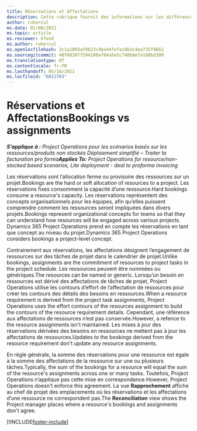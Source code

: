 ```yaml
---
title: Réservations et Affectations
description: Cette rubrique fournit des informations sur les différences entre les réservations de ressources et les affectations de ressources.
author: ruhercul
ms.date: 01/08/2021
ms.topic: article
ms.reviewer: kfend
ms.author: ruhercul
ms.openlocfilehash: 3c1a1003af0b23c4be44fefac0b3c4ea725f96b2
ms.sourcegitcommit: 40f68387f594180af64a5e5c748b6efa188bd300
ms.translationtype: HT
ms.contentlocale: fr-FR
ms.lasthandoff: 05/10/2021
ms.locfileid: "6012763"
---
```

# <a name="bookings-vs-assignments"></a><span data-ttu-id="5651f-103">Réservations et Affectations</span><span class="sxs-lookup"><span data-stu-id="5651f-103">Bookings vs assignments</span></span>

<span data-ttu-id="5651f-104">_**S’applique à :** Project Operations pour les scénarios basés sur les ressources/produits non stockés Déploiement simplifié – Traiter la facturation pro forma_</span><span class="sxs-lookup"><span data-stu-id="5651f-104">_**Applies To:** Project Operations for resource/non-stocked based scenarios, Lite deployment - deal to proforma invoicing_</span></span>

<span data-ttu-id="5651f-105">Les réservations sont l’allocation ferme ou provisoire des ressources sur un projet.</span><span class="sxs-lookup"><span data-stu-id="5651f-105">Bookings are the hard or soft allocation of resources to a project.</span></span> <span data-ttu-id="5651f-106">Les réservations fixes consomment la capacité d’une ressource.</span><span class="sxs-lookup"><span data-stu-id="5651f-106">Hard bookings consume a resource's capacity.</span></span> <span data-ttu-id="5651f-107">Les réservations représentent des concepts organisationnels pour les équipes, afin qu’elles puissent comprendre comment les ressources seront impliquées dans divers projets.</span><span class="sxs-lookup"><span data-stu-id="5651f-107">Bookings represent organizational concepts for teams so that they can understand how resources will be engaged across various projects.</span></span> <span data-ttu-id="5651f-108">Dynamics 365 Project Operations prend en compte les réservations en tant que concept au niveau du projet.</span><span class="sxs-lookup"><span data-stu-id="5651f-108">Dynamics 365 Project Operations considers bookings a project-level concept.</span></span> 

<span data-ttu-id="5651f-109">Contrairement aux réservations, les affectations désignent l’engagement de ressources sur des tâches de projet dans le calendrier de projet.</span><span class="sxs-lookup"><span data-stu-id="5651f-109">Unlike bookings, assignments are the commitment of resources to project tasks in the project schedule.</span></span> <span data-ttu-id="5651f-110">Les ressources peuvent être nommées ou génériques.</span><span class="sxs-lookup"><span data-stu-id="5651f-110">The resources can be named or generic.</span></span>  <span data-ttu-id="5651f-111">Lorsqu’un besoin en ressources est dérivé des affectations de tâches de projet, Project Operations utilise les contours d’effort de l’affectation de ressources pour créer les contours des détails des besoins en ressources.</span><span class="sxs-lookup"><span data-stu-id="5651f-111">When a resource requirement is derived from the project task assignments, Project Operations uses the effort contours of the resources assignment to build the contours of the resource requirement details.</span></span> <span data-ttu-id="5651f-112">Cependant, une référence aux affectations de ressources n’est pas conservée.</span><span class="sxs-lookup"><span data-stu-id="5651f-112">However, a refence to the resource assignments isn't maintained.</span></span> <span data-ttu-id="5651f-113">Les mises à jour des réservations dérivées des besoins en ressources ne mettent pas à jour les affectations de ressources.</span><span class="sxs-lookup"><span data-stu-id="5651f-113">Updates to the bookings derived from the resource requirement don't update any resource assignments.</span></span>

<span data-ttu-id="5651f-114">En règle générale, la somme des réservations pour une ressource est égale à la somme des affectations de la ressource sur une ou plusieurs tâches.</span><span class="sxs-lookup"><span data-stu-id="5651f-114">Typically, the sum of the bookings for a resource will equal the sum of the resource's assignments across one or many tasks.</span></span> <span data-ttu-id="5651f-115">Toutefois, Project Operations n’applique pas cette mise en correspondance.</span><span class="sxs-lookup"><span data-stu-id="5651f-115">However, Project Operations doesn't enforce this agreement.</span></span> <span data-ttu-id="5651f-116">La vue **Rapprochement** affiche au chef de projet des emplacements où les réservations et les affectations d’une ressource ne correspondent pas.</span><span class="sxs-lookup"><span data-stu-id="5651f-116">The **Reconciliation** view shows the Project manager places where a resource's bookings and assignments don't agree.</span></span>




[!INCLUDE[footer-include](../includes/footer-banner.md)]